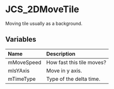 # JCS_2DMoveTile

Moving tile usually as a background.

## Variables

| Name           | Description               |
|:---------------|:--------------------------|
| mMoveSpeed     | How fast this tile moves? |
| mIsYAxis       | Move in y axis.           |
| mTimeType      | Type of the delta time.   |
